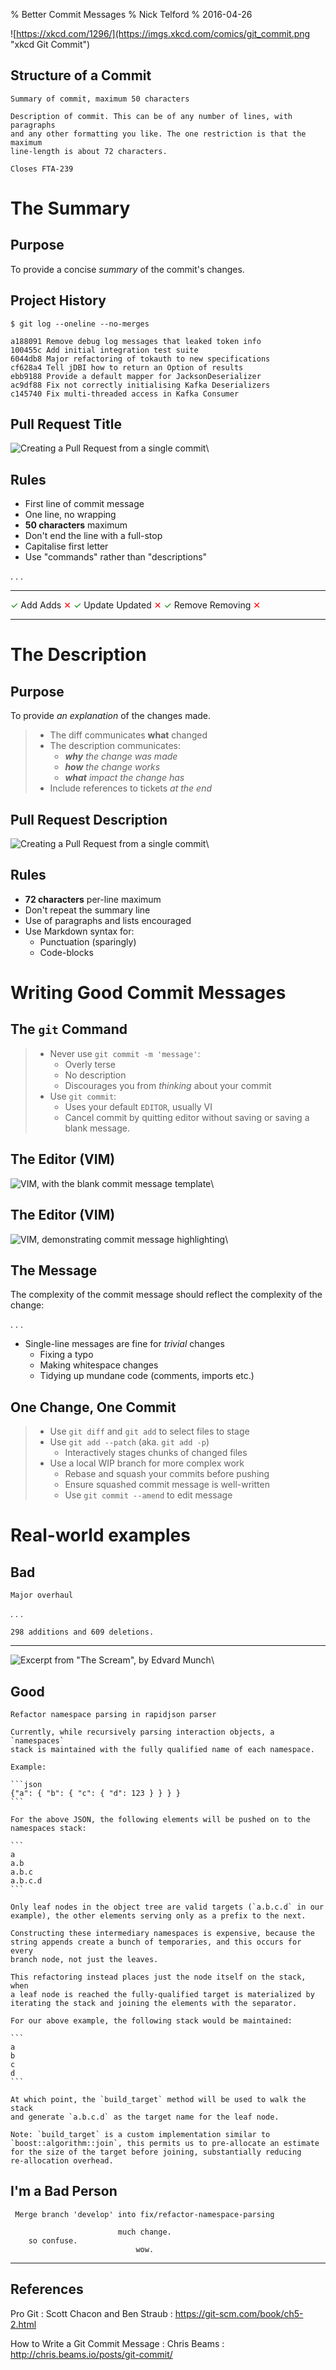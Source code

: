 % Better Commit Messages
% Nick Telford
% 2016-04-26

![https://xkcd.com/1296/](https://imgs.xkcd.com/comics/git_commit.png "xkcd Git Commit")

## Structure of a Commit

    Summary of commit, maximum 50 characters

    Description of commit. This can be of any number of lines, with paragraphs
    and any other formatting you like. The one restriction is that the maximum 
    line-length is about 72 characters.
    
    Closes FTA-239

# The Summary

## Purpose

To provide a concise *summary* of the commit's changes.

## Project History

    $ git log --oneline --no-merges

    a188091 Remove debug log messages that leaked token info
    100455c Add initial integration test suite
    6044db8 Major refactoring of tokauth to new specifications
    cf628a4 Tell jDBI how to return an Option of results
    ebb9188 Provide a default mapper for JacksonDeserializer
    ac9df88 Fix not correctly initialising Kafka Deserializers
    c145740 Fix multi-threaded access in Kafka Consumer

## Pull Request Title

![Creating a Pull Request from a single commit](img/pr-from-commit.png)\ 

## Rules

- First line of commit message
- One line, no wrapping
- **50 characters** maximum
- Don't end the line with a full-stop
- Capitalise first letter
- Use "commands" rather than "descriptions"

. . .

  ----------------------------------------- -------- -------- ---------------------------------------
  <span style="color:green">&#x2713;</span> Add          Adds <span style="color:red">&#x2715;</span>
  <span style="color:green">&#x2713;</span> Update    Updated <span style="color:red">&#x2715;</span>
  <span style="color:green">&#x2713;</span> Remove   Removing <span style="color:red">&#x2715;</span>
  ----------------------------------------- -------- -------- ---------------------------------------

# The Description

## Purpose

To provide *an explanation* of the changes made.

> - The diff communicates **what** changed
> - The description communicates:
>     + _**why** the change was made_
>     + _**how** the change works_
>     + _**what** impact the change has_
> - Include references to tickets _at the end_

## Pull Request Description

![Creating a Pull Request from a single commit](img/pr-from-commit.png)\ 

## Rules

- **72 characters** per-line maximum
- Don't repeat the summary line
- Use of paragraphs and lists encouraged
- Use Markdown syntax for:
    + Punctuation (sparingly)
    + Code-blocks

# Writing Good Commit Messages

## The `git` Command

> - Never use `git commit -m 'message'`:
>     + Overly terse
>     + No description
>     + Discourages you from _thinking_ about your commit
> - Use `git commit`:
>     + Uses your default `EDITOR`, usually VI
>     + Cancel commit by quitting editor without saving or saving a blank 
        message.

## The Editor (VIM)

![VIM, with the blank commit message template](img/vim-template.png)\ 

## The Editor (VIM)

![VIM, demonstrating commit message highlighting](img/vim-highlighting.png)\ 

## The Message

The complexity of the commit message should reflect the complexity of the 
change:

. . .

- Single-line messages are fine for _trivial_ changes
    + Fixing a typo
    + Making whitespace changes
    + Tidying up mundane code (comments, imports etc.)

## One Change, One Commit

> - Use `git diff` and `git add` to select files to stage
> - Use `git add --patch` (aka. `git add -p`)
>     + Interactively stages chunks of changed files
> - Use a local WIP branch for more complex work
>     + Rebase and squash your commits before pushing
>     + Ensure squashed commit message is well-written
>     + Use `git commit --amend` to edit message

# Real-world examples

## Bad

    Major overhaul

. . .

    298 additions and 609 deletions.

---

![Excerpt from "The Scream", by Edvard Munch](img/scream.jpg)\ 

## Good

    Refactor namespace parsing in rapidjson parser

    Currently, while recursively parsing interaction objects, a `namespaces`
    stack is maintained with the fully qualified name of each namespace.

    Example:

    ```json
    {"a": { "b": { "c": { "d": 123 } } } }
    ```

    For the above JSON, the following elements will be pushed on to the
    namespaces stack:

    ```
    a
    a.b
    a.b.c
    a.b.c.d
    ```

    Only leaf nodes in the object tree are valid targets (`a.b.c.d` in our
    example), the other elements serving only as a prefix to the next.

    Constructing these intermediary namespaces is expensive, because the
    string appends create a bunch of temporaries, and this occurs for every
    branch node, not just the leaves.

    This refactoring instead places just the node itself on the stack, when
    a leaf node is reached the fully-qualified target is materialized by
    iterating the stack and joining the elements with the separator.

    For our above example, the following stack would be maintained:

    ```
    a
    b
    c
    d
    ```

    At which point, the `build_target` method will be used to walk the stack
    and generate `a.b.c.d` as the target name for the leaf node.

    Note: `build_target` is a custom implementation similar to
    `boost::algorithm::join`, this permits us to pre-allocate an estimate
    for the size of the target before joining, substantially reducing
    re-allocation overhead.

## I'm a Bad Person

     Merge branch 'develop' into fix/refactor-namespace-parsing

                            much change.
        so confuse.
                                wow.

---

## References

Pro Git
:   Scott Chacon and Ben Straub
:   https://git-scm.com/book/ch5-2.html

How to Write a Git Commit Message
:   Chris Beams
:   http://chris.beams.io/posts/git-commit/

